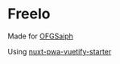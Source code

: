 # Freelo

Made for [OFGSaiph](https://twitch.tv/ofgsaiph)

Using [nuxt-pwa-vuetify-starter](https://github.com/jefrydco/nuxt-pwa-vuetify-starter)

